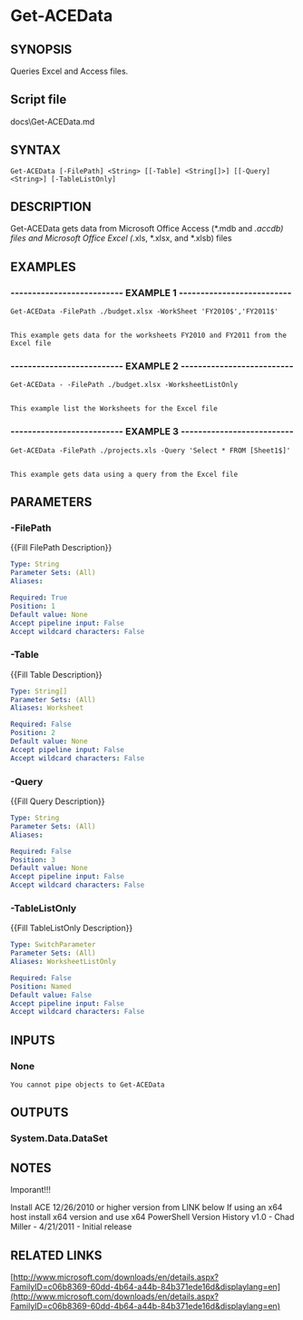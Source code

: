 # Get-ACEData

## SYNOPSIS
Queries Excel and Access files.

## Script file
docs\Get-ACEData.md

## SYNTAX

```
Get-ACEData [-FilePath] <String> [[-Table] <String[]>] [[-Query] <String>] [-TableListOnly]
```

## DESCRIPTION
Get-ACEData gets data from Microsoft Office Access (*.mdb and *.accdb) files and Microsoft Office Excel (*.xls, *.xlsx, and *.xlsb) files

## EXAMPLES

### -------------------------- EXAMPLE 1 --------------------------
```
Get-ACEData -FilePath ./budget.xlsx -WorkSheet 'FY2010$','FY2011$'


This example gets data for the worksheets FY2010 and FY2011 from the Excel file
```
### -------------------------- EXAMPLE 2 --------------------------
```
Get-ACEData - -FilePath ./budget.xlsx -WorksheetListOnly


This example list the Worksheets for the Excel file
```
### -------------------------- EXAMPLE 3 --------------------------
```
Get-ACEData -FilePath ./projects.xls -Query 'Select * FROM [Sheet1$]'


This example gets data using a query from the Excel file
```
## PARAMETERS

### -FilePath
{{Fill FilePath Description}}

```yaml
Type: String
Parameter Sets: (All)
Aliases: 

Required: True
Position: 1
Default value: None
Accept pipeline input: False
Accept wildcard characters: False
```

### -Table
{{Fill Table Description}}

```yaml
Type: String[]
Parameter Sets: (All)
Aliases: Worksheet

Required: False
Position: 2
Default value: None
Accept pipeline input: False
Accept wildcard characters: False
```

### -Query
{{Fill Query Description}}

```yaml
Type: String
Parameter Sets: (All)
Aliases: 

Required: False
Position: 3
Default value: None
Accept pipeline input: False
Accept wildcard characters: False
```

### -TableListOnly
{{Fill TableListOnly Description}}

```yaml
Type: SwitchParameter
Parameter Sets: (All)
Aliases: WorksheetListOnly

Required: False
Position: Named
Default value: False
Accept pipeline input: False
Accept wildcard characters: False
```

## INPUTS

### None 
    You cannot pipe objects to Get-ACEData

## OUTPUTS

### System.Data.DataSet

## NOTES
Imporant!!!
 
Install ACE 12/26/2010 or higher version from LINK below 
If using an x64 host install x64 version and use x64 PowerShell 
Version History 
v1.0   - Chad Miller - 4/21/2011 - Initial release

## RELATED LINKS

[http://www.microsoft.com/downloads/en/details.aspx?FamilyID=c06b8369-60dd-4b64-a44b-84b371ede16d&displaylang=en](http://www.microsoft.com/downloads/en/details.aspx?FamilyID=c06b8369-60dd-4b64-a44b-84b371ede16d&displaylang=en)
































































